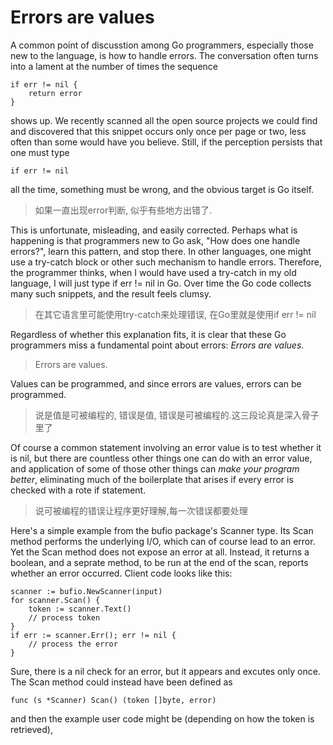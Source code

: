 Errors are values
===

A common point of discusstion among Go programmers, especially those new to the language, is how to handle errors. The conversation often turns into a lament at the number of times the sequence
```
if err != nil {
    return error
}
```
shows up. We recently scanned all the open source projects we could find and discovered that this snippet occurs only once per page or two, less often than some would have you believe. Still, if the perception persists that one must type
```
if err != nil
```
all the time, something must be wrong, and the obvious target is Go itself.
> 如果一直出现error判断, 似乎有些地方出错了.

This is unfortunate, misleading, and easily corrected. Perhaps what is happening is that programmers new to Go ask, "How does one handle errors?", learn this pattern, and stop there. In other languages, one might use a try-catch block or other such mechanism to handle errors. Therefore, the programmer thinks, when I would have used a try-catch in my old language, I will just type if err != nil in Go. Over time the Go code collects many such snippets, and the result feels clumsy.
> 在其它语言里可能使用try-catch来处理错误, 在Go里就是使用if err != nil

Regardless of whether this explanation fits, it is clear that these Go programmers miss a fundamental point about errors: *Errors are values*.
> Errors are values.

Values can be programmed, and since errors are values, errors can be programmed.
> 说是值是可被编程的, 错误是值, 错误是可被编程的.这三段论真是深入骨子里了


Of course a common statement involving an error value is to test whether it is nil, but there are countless other things one can do with an error value, and application of some of those other things can *make your program better*, eliminating much of the boilerplate that arises if every error is checked with a rote if statement.
> 说可被编程的错误让程序更好理解,每一次错误都要处理

Here's a simple example from the bufio package's Scanner type. Its Scan method performs the underlying I/O, which can of course lead to an error. Yet the Scan method does not expose an error at all. Instead, it returns a boolean, and a seprate method, to be run at the end of the scan, reports whether an error occurred. Client code looks like this:
```
scanner := bufio.NewScanner(input)
for scanner.Scan() {
    token := scanner.Text()
    // process token
}
if err := scanner.Err(); err != nil {
    // process the error
}
```
Sure, there is a nil check for an error, but it appears and excutes only once. The Scan method could instead have been defined as
```
func (s *Scanner) Scan() (token []byte, error)
```
and then the example user code might be (depending on how the token is retrieved),

